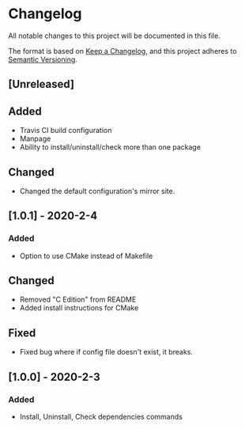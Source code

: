 # Changelog
All notable changes to this project will be documented in this file.

The format is based on [Keep a Changelog](https://keepachangelog.com/en/1.0.0/),
and this project adheres to [Semantic Versioning](https://semver.org/spec/v2.0.0.html).

## [Unreleased]
## Added 
- Travis CI build configuration
- Manpage
- Ability to install/uninstall/check more than one package

## Changed
- Changed the default configuration's mirror site. 

## [1.0.1] - 2020-2-4
### Added
- Option to use CMake instead of Makefile

## Changed
- Removed "C Edition" from README
- Added install instructions for CMake

## Fixed
- Fixed bug where if config file doesn't exist, it breaks.

## [1.0.0] - 2020-2-3
### Added
- Install, Uninstall, Check dependencies commands

